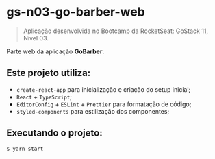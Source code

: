 # gs-n03-go-barber-web

> Aplicação desenvolvida no Bootcamp da RocketSeat: GoStack 11, Nível 03.

Parte web da aplicação **GoBarber**.

## Este projeto utiliza:

- `create-react-app` para inicialização e criação do setup inicial;
- `React` + `TypeScript`;
- `EditorConfig` + `ESLint` + `Prettier` para formatação de código;
- `styled-components` para estilização dos componentes;

## Executando o projeto:

```sh
$ yarn start
```
